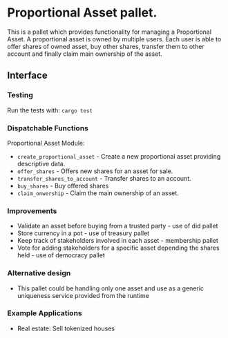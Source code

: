 # Proportional Asset pallet.

This is a pallet which provides functionality for managing a Proportional Asset. A proportional asset is owned by multiple users. Each user is able to offer shares of owned asset, buy other shares, transfer them to other account and finally claim main ownership of the asset.

## Interface

### Testing

Run the tests with:
`cargo test`

### Dispatchable Functions

Proportional Asset Module:

- `create_proportional_asset` - Create a new proportional asset providing descriptive data.
- `offer_shares` - Offers new shares for an asset for sale.
- `transfer_shares_to_account` - Transfer shares to an account.
- `buy_shares` - Buy offered shares
- `claim_onwership` - Claim the main ownership of an asset.

### Improvements

- Validate an asset before buying from a trusted party - use of did pallet
- Store currency in a pot - use of treasury pallet
- Keep track of stakeholders involved in each asset - membership pallet
- Vote for adding stakeholders for a specific asset depending the shares held - use of democracy pallet

### Alternative design

- This pallet could be handling only one asset and use as a generic uniqueness service provided from the runtime

### Example Applications

- Real estate: Sell tokenized houses
